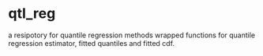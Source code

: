 # qtl_reg

a resipotory for quantile regression methods
wrapped functions for quantile regression estimator, fitted quantiles and fitted cdf.
